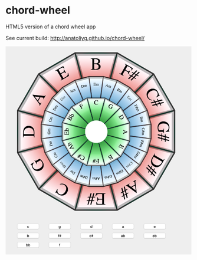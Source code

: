 # chord-wheel

HTML5 version of a chord wheel app

See current build: http://anatoliyg.github.io/chord-wheel/

![](https://raw.githubusercontent.com/anatoliyg/chord-wheel/master/img/screen.png)
